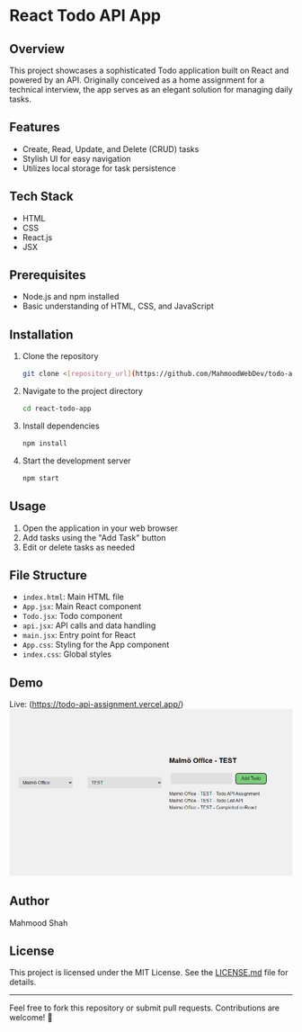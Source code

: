 # React Todo API App

## Overview

This project showcases a sophisticated Todo application built on React and powered by an API. Originally conceived as a home assignment for a technical interview, the app serves as an elegant solution for managing daily tasks.



## Features

- Create, Read, Update, and Delete (CRUD) tasks
- Stylish UI for easy navigation
- Utilizes local storage for task persistence

## Tech Stack

- HTML
- CSS
- React.js
- JSX

## Prerequisites

- Node.js and npm installed
- Basic understanding of HTML, CSS, and JavaScript

## Installation

1. Clone the repository
    ```bash
    git clone <[repository_url](https://github.com/MahmoodWebDev/todo-api-assignment)>
    ```

2. Navigate to the project directory
    ```bash
    cd react-todo-app
    ```

3. Install dependencies
    ```bash
    npm install
    ```

4. Start the development server
    ```bash
    npm start
    ```

## Usage

1. Open the application in your web browser
2. Add tasks using the "Add Task" button
3. Edit or delete tasks as needed

## File Structure

- `index.html`: Main HTML file
- `App.jsx`: Main React component
- `Todo.jsx`: Todo component
- `api.jsx`: API calls and data handling
- `main.jsx`: Entry point for React
- `App.css`: Styling for the App component
- `index.css`: Global styles

## Demo
Live: (https://todo-api-assignment.vercel.app/)
![Live Demo](https://github.com/MahmoodWebDev/todo-api-assignment/blob/main/todo-demo.png)

## Author

Mahmood Shah

## License

This project is licensed under the MIT License. See the [LICENSE.md](LICENSE.md) file for details.

---

Feel free to fork this repository or submit pull requests. Contributions are welcome! 🚀
